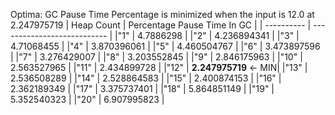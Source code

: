 Optima: GC Pause Time Percentage is minimized when the input is 12.0 at 2.247975719
| Heap Count | Percentage Pause Time In GC |
| ---------- | --------------------------- |
|"1" | 4.7886298 |
|"2" | 4.236894341 |
|"3" | 4.71068455 |
|"4" | 3.870396061 |
|"5" | 4.460504767 |
|"6" | 3.473897596 |
|"7" | 3.276429007 |
|"8" | 3.203552845 |
|"9" | 2.846175963 |
|"10" | 2.563527965 |
|"11" | 2.434899728 |
|"12" | **2.247975719** <- MIN|
|"13" | 2.536508289 |
|"14" | 2.528864583 |
|"15" | 2.400874153 |
|"16" | 2.362189349 |
|"17" | 3.375737401 |
|"18" | 5.864851149 |
|"19" | 5.352540323 |
|"20" | 6.907995823 |